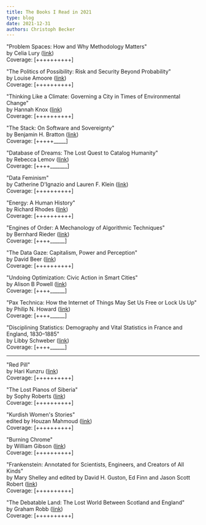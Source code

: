 ```yaml
---
title: The Books I Read in 2021
type: blog
date: 2021-12-31
authors: Christoph Becker
---
```


"Problem Spaces: How and Why Methodology Matters"<br/>
by Celia Lury ([link](https://www.politybooks.com/bookdetail?book_slug=problem-spaces-how-and-why-methodology-matters--9781509507931))<br/>
Coverage: [++++++++++]

"The Politics of Possibility: Risk and Security Beyond Probability"<br/>
by Louise Amoore ([link](https://www.dukeupress.edu/the-politics-of-possibility))<br/>
Coverage: [++++++++++]

"Thinking Like a Climate: Governing a City in Times of Environmental Change"<br/>
by Hannah Knox ([link](https://www.dukeupress.edu/thinking-like-a-climate))<br/>
Coverage: [++++++++++]

"The Stack: On Software and Sovereignty"<br/>
by Benjamin H. Bratton ([link](https://mitpress.mit.edu/books/stack))<br/>
Coverage: [+++++\_\_\_\_\_]

"Database of Dreams: The Lost Quest to Catalog Humanity"<br/>
by Rebecca Lemov ([link](https://yalebooks.yale.edu/book/9780300209525/database-dreams/))<br/>
Coverage: [++++\_\_\_\_\_\_\_]

"Data Feminism"<br/>
by Catherine D'Ignazio and Lauren F. Klein ([link](https://mitpress.mit.edu/books/data-feminism))<br/>
Coverage: [++++++++++]

"Energy: A Human History"<br/>
by Richard Rhodes ([link](https://www.simonandschuster.co.uk/books/Energy/Richard-Rhodes/9781501105364))<br/>
Coverage: [++++++++++]

"Engines of Order: A Mechanology of Algorithmic Techniques"<br/>
by Bernhard Rieder ([link](https://www.aup.nl/en/book/9789462986190/engines-of-order))<br/>
Coverage: [++++\_\_\_\_\_\_]

"The Data Gaze: Capitalism, Power and Perception"<br/>
by David Beer ([link](https://uk.sagepub.com/en-gb/eur/the-data-gaze/book257707))<br/>
Coverage: [++++++++++]

"Undoing Optimization: Civic Action in Smart Cities"<br/>
by Alison B Powell ([link](https://yalebooks.yale.edu/book/9780300223804/undoing-optimization/))<br/>
Coverage: [++++\_\_\_\_\_\_]

"Pax Technica: How the Internet of Things May Set Us Free or Lock Us Up"<br/>
by Philip N. Howard ([link](https://yalebooks.yale.edu/book/9780300199475/pax-technica/))<br/>
Coverage: [++++\_\_\_\_\_\_]

"Disciplining Statistics: Demography and Vital Statistics in France and England, 1830–1885"<br/>
by Libby Schweber ([link](https://read.dukeupress.edu/books/book/2111/Disciplining-StatisticsDemography-and-Vital))<br/>
Coverage: [++++\_\_\_\_\_\_]

---------------------------------------

"Red Pill"<br/>
by Hari Kunzru ([link](https://www.simonandschuster.co.uk/books/Red-Pill/Hari-Kunzru/9781471194504))<br/>
Coverage: [++++++++++]

"The Lost Pianos of Siberia"<br/>
by Sophy Roberts ([link](https://www.penguin.co.uk/books/111/1114033/the-lost-pianos-of-siberia/9781784162849.html))<br/>
Coverage: [++++++++++]

"Kurdish Women's Stories"<br/>
edited by Houzan Mahmoud ([link](https://www.plutobooks.com/9780745341132/kurdish-womens-stories/))<br/>
Coverage: [++++++++++]

"Burning Chrome"<br/>
by William Gibson ([link](https://www.orionbooks.co.uk/titles/william-gibson/burning-chrome/9781473217454/))<br/>
Coverage: [++++++++++]

"Frankenstein: Annotated for Scientists, Engineers, and Creators of All Kinds"<br/>
by Mary Shelley and edited by David H. Guston, Ed Finn and Jason Scott Robert ([link](https://mitpress.mit.edu/books/frankenstein))<br/>
Coverage: [++++++++++]

"The Debatable Land: The Lost World Between Scotland and England"<br/>
by Graham Robb ([link](https://www.panmacmillan.com/authors/graham-robb/the-debatable-land/9781509804719))<br/>
Coverage: [++++++++++]
